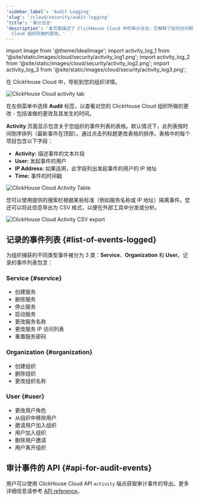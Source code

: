 ```yaml
---
'sidebar_label': 'Audit Logging'
'slug': '/cloud/security/audit-logging'
'title': '审计日志'
'description': '本页面描述了 ClickHouse Cloud 中的审计日志。它解释了如何访问和解释审计日志，这些日志记录了对 ClickHouse
  Cloud 组织所做的更改。'
---
```


import Image from '@theme/IdealImage';
import activity_log_1 from '@site/static/images/cloud/security/activity_log1.png';
import activity_log_2 from '@site/static/images/cloud/security/activity_log2.png';
import activity_log_3 from '@site/static/images/cloud/security/activity_log3.png';

在 ClickHouse Cloud 中，导航到您的组织详情。

<Image img={activity_log_1} size="md" alt="ClickHouse Cloud activity tab" border />

<br/>

在左侧菜单中选择 **Audit** 标签，以查看对您的 ClickHouse Cloud 组织所做的更改 - 包括谁做的更改及其发生的时间。

**Activity** 页面显示包含关于您组织的事件列表的表格。默认情况下，此列表按时间倒序排列（最新事件在顶部）。通过点击列标题更改表格的排序。表格中的每个项目包含以下字段：

- **Activity:** 描述事件的文本片段
- **User:** 发起事件的用户
- **IP Address:** 如果适用，此字段列出发起事件的用户的 IP 地址
- **Time:** 事件的时间戳

<Image img={activity_log_2} size="md" alt="ClickHouse Cloud Activity Table" border />

<br/>

您可以使用提供的搜索栏根据某些标准（例如服务名称或 IP 地址）隔离事件。您还可以将此信息导出为 CSV 格式，以便在外部工具中分发或分析。

<div class="eighty-percent">
    <Image img={activity_log_3} size="lg" alt="ClickHouse Cloud Activity CSV export" border />
</div>

## 记录的事件列表 {#list-of-events-logged}

为组织捕获的不同类型事件被分为 3 类：**Service**、**Organization** 和 **User**。记录的事件列表包含：

### Service {#service}

- 创建服务
- 删除服务
- 停止服务
- 启动服务
- 更改服务名称
- 更改服务 IP 访问列表
- 重置服务密码

### Organization {#organization}

- 创建组织
- 删除组织
- 更改组织名称

### User {#user}

- 更改用户角色
- 从组织中移除用户
- 邀请用户加入组织
- 用户加入组织
- 删除用户邀请
- 用户离开组织

## 审计事件的 API {#api-for-audit-events}

用户可以使用 ClickHouse Cloud API `activity` 端点获取审计事件的导出。更多详细信息请参考 [API reference](https://clickhouse.com/docs/cloud/manage/api/swagger)。
